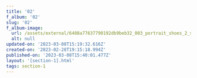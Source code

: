 ```yaml
---
title: '02'
f_album: '02'
slug: '02'
f_album-image:
  url: /assets/external/6408a77637790192db9beb32_003_portrait_shoes_2_srgb.jpg
  alt: null
updated-on: '2023-03-08T15:19:32.616Z'
created-on: '2023-02-28T19:15:18.994Z'
published-on: '2023-03-08T15:40:01.477Z'
layout: '[section-1].html'
tags: section-1
---
```



